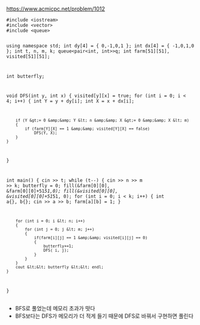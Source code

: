 <p><a href="https://www.acmicpc.net/problem/1012">https://www.acmicpc.net/problem/1012</a></p>
<pre><code class="language-C++">#include &lt;iostream&gt;
#include &lt;vector&gt;
#include &lt;queue&gt;

using namespace std;
int dy[4] = { 0,-1,0,1 };
int dx[4] = { -1,0,1,0 };
int t, n, m, k;
queue&lt;pair&lt;int, int&gt;&gt;q;
int farm[51][51], visited[51][51];

int butterfly;

void DFS(int y, int x)
{
    visited[y][x] = true;
    for (int i = 0; i &lt; 4; i++)
    {
        int Y = y + dy[i];
        int X = x + dx[i];

        if (Y &gt;= 0 &amp;&amp; Y &lt; n &amp;&amp; X &gt;= 0 &amp;&amp; X &lt; m)
        {
            if (farm[Y][X] == 1 &amp;&amp; visited[Y][X] == false)
                DFS(Y, X);
        }
    }
}


int main()
{
    cin &gt;&gt; t;
    while (t--)
    {
        cin &gt;&gt; n &gt;&gt; m &gt;&gt; k;
        butterfly = 0;
        fill(&amp;farm[0][0], &amp;farm[0][0]+51*51,0);
        fill(&amp;visited[0][0], &amp;visited[0][0]+51*51, 0);
        for (int i = 0; i &lt; k; i++)
        {
            int a{}, b{};
            cin &gt;&gt; a &gt;&gt; b;
            farm[a][b] = 1;
        }

        for (int i = 0; i &lt; n; i++)
        {
            for (int j = 0; j &lt; m; j++)
            {
                if(farm[i][j] == 1 &amp;&amp; visited[i][j] == 0)
                {
                    butterfly+=1;
                    DFS( i, j);
                }
            }
        }
        cout &lt;&lt; butterfly &lt;&lt; endl;
    }
}</code></pre>
<ul>
<li>BFS로 풀었는데 메모리 초과가 떳다</li>
<li>BFS보다는 DFS가 메모리가 더 적게 들기 때문에 DFS로 바꿔서 구현하면 풀린다</li>
</ul>
